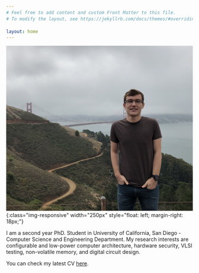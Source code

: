 ```yaml
---
# Feel free to add content and custom Front Matter to this file.
# To modify the layout, see https://jekyllrb.com/docs/themes/#overriding-theme-defaults

layout: home
---
```


![useful image](/assets/elbruz.jpeg){:class="img-responsive" width="250px" style="float: left; margin-right: 18px;"}

I am a second year PhD. Student in University of California, San Diego - Computer Science and Engineering Department. My research interests are configurable and low-power computer architecture, hardware security, VLSI testing, non-volatile memory, and digital circuit design.

You can check my latest CV [here](/assets/elbruz_cv.pdf).


